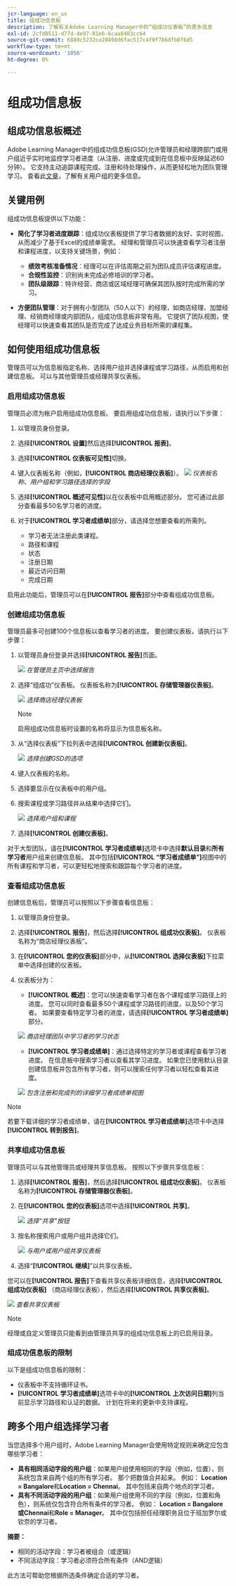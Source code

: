 ```yaml
---
jcr-language: en_us
title: 组成功信息板
description: 了解有关Adobe Learning Manager中的“组成功仪表板”的更多信息
exl-id: 2cfd0511-d77d-4e97-81e6-6caa8483cc64
source-git-commit: 6880c5232ca20498d6fac517c4f0f786dfb8f6d5
workflow-type: tm+mt
source-wordcount: '1056'
ht-degree: 0%

---
```


# 组成功信息板

## 组成功信息板概述

Adobe Learning Manager中的组成功信息板(GSD)允许管理员和经理跨部门或用户组近乎实时地监控学习者进度（从注册、进度或完成到在信息板中反映延迟60分钟）。 它支持主动追踪课程完成、注册和待处理操作，从而更轻松地为团队管理学习。 查看此[文章](/help/migrated/administrators/feature-summary/add-users-user-groups.md)，了解有关用户组的更多信息。

## 关键用例

组成功信息板提供以下功能：

* **简化了学习者进度跟踪**：组成功仪表板提供了学习者数据的友好、实时视图，从而减少了基于Excel的成绩单需求。 经理和管理员可以快速查看学习者注册和课程进度，以支持关键场景，例如：

   * **绩效考核准备情况**：经理可以在评估周期之前为团队成员评估课程进度。
   * **合规性监控**：识别尚未完成必修培训的学习者。
   * **团队级跟踪**：特许经营、商店或区域经理可确保其团队按时完成所需的学习。

* **方便团队管理**：对于拥有小型团队（50人以下）的经理，如商店经理、加盟经理、经销商经理或内部团队，组成功信息板非常有用。 它提供了团队视图，使经理可以快速查看其团队是否完成了达成业务目标所需的课程集。

## 如何使用组成功信息板

管理员可以为信息板指定名称、选择用户组并选择课程或学习路径，从而启用和创建信息板。 可以与其他管理员或经理共享仪表板。

### 启用组成功信息板

管理员必须为帐户启用组成功信息板。 要启用组成功信息板，请执行以下步骤：

1. 以管理员身份登录。
2. 选择&#x200B;**[!UICONTROL 设置]**&#x200B;然后选择&#x200B;**[!UICONTROL 报表]**。
3. 选择&#x200B;**[!UICONTROL 仪表板可见性]**&#x200B;切换。
4. 键入仪表板名称（例如，**[!UICONTROL 商店经理仪表板]**）。
   ![](assets/enable-gsd.png)
   _仪表板名称、用户组和学习路径选择的字段_
5. 选择&#x200B;**[!UICONTROL 概述可见性]**&#x200B;以在仪表板中启用概述部分。 您可通过此部分查看最多50名学习者的进度。
6. 对于&#x200B;**[!UICONTROL 学习者成绩单]**&#x200B;部分，请选择您想要查看的所需列。

   * 学习者无法注册此类课程。
   * 路径和课程
   * 状态
   * 注册日期
   * 最近访问日期
   * 完成日期

启用此功能后，管理员可以在&#x200B;**[!UICONTROL 报告]**&#x200B;部分中查看组成功信息板。

### 创建组成功信息板

管理员最多可创建100个信息板以查看学习者的进度。 要创建仪表板，请执行以下步骤：

1. 以管理员身份登录并选择&#x200B;**[!UICONTROL 报告]**&#x200B;页面。

   ![](assets/go-to-reports.png)
   _在管理员主页中选择报告_

2. 选择“组成功”仪表板。 仪表板名称为&#x200B;**[!UICONTROL 存储管理器仪表板]**。

   ![](assets/team-gsd-dashboard.png)
   _选择商店经理仪表板_

   >[!NOTE]
   >
   >启用组成功信息板时设置的名称将显示为信息板名称。

3. 从“选择仪表板”下拉列表中选择&#x200B;**[!UICONTROL 创建新仪表板]**。

   ![](assets/create-gsd-1.png)
   _选择创建GSD的选项_

4. 键入仪表板的名称。
5. 选择要显示在仪表板中的用户组。
6. 搜索课程或学习路径并从结果中选择它们。

   ![](assets/create-gsd.png)
   _选择用户组和课程_

7. 选择&#x200B;**[!UICONTROL 创建仪表板]**。

对于大型团队，请在&#x200B;**[!UICONTROL 学习者成绩单]**&#x200B;选项卡中选择&#x200B;**默认目录**&#x200B;和&#x200B;**所有学习者**&#x200B;用户组来创建信息板。 其中包括&#x200B;**[!UICONTROL “学习者成绩单”]**&#x200B;视图中的所有课程和学习者，可以更轻松地搜索和跟踪每个学习者的进度。

### 查看组成功信息板

创建信息板后，管理员可以按照以下步骤查看信息板：

1. 以管理员身份登录。
2. 选择&#x200B;**[!UICONTROL 报告]**，然后选择&#x200B;**[!UICONTROL 组成功仪表板]**。
仪表板名称为“商店经理仪表板”。
3. 在&#x200B;**[!UICONTROL 您的仪表板]**&#x200B;部分中，从&#x200B;**[!UICONTROL 选择仪表板]**&#x200B;下拉菜单中选择创建的仪表板。
4. 仪表板分为：
   * **[!UICONTROL 概述]**：您可以快速查看学习者在各个课程或学习路径上的进度。 您可以同时查看最多50个课程或学习路径的进度，以及50个学习者。 如果要查看特定学习者的进度，请选择&#x200B;**[!UICONTROL 学习者成绩单]**&#x200B;部分。

   ![](assets/overview.png)
   _商店经理团队中学习者的学习状态_

   * **[!UICONTROL 学习者成绩单]**：通过选择特定的学习者或课程查看学习者进度。 在信息板中搜索学习者以查看其学习进度。 如果您已使用默认目录创建信息板并包含所有学习者，则可以搜索任何学习者以轻松查看其进度。

   ![](assets/learner-transcript.png)
   _包含注册和完成列的详细学习者成绩单视图_

>[!NOTE]
>
>若要下载详细的学习者成绩单，请在&#x200B;**[!UICONTROL 学习者成绩单]**&#x200B;选项卡中选择&#x200B;**[!UICONTROL 转到报告]**。

### 共享组成功信息板

管理员可以与其他管理员或经理共享信息板。 按照以下步骤共享信息板：

1. 选择&#x200B;**[!UICONTROL 报告]**，然后选择&#x200B;**[!UICONTROL 组成功仪表板]**。 仪表板名称为&#x200B;**[!UICONTROL 存储管理器仪表板]**。
2. 在&#x200B;**[!UICONTROL 您的仪表板]**&#x200B;选项中选择&#x200B;**[!UICONTROL 共享]**。

   ![](assets/share-dashboard.png)
   _选择“共享”按钮_

3. 按名称搜索用户或用户组并选择它们。

   ![](assets/share-gsd.png)
   _与用户或用户组共享仪表板_

4. 选择“**[!UICONTROL 继续]**”以共享仪表板。

您可以在&#x200B;**[!UICONTROL 报告]**&#x200B;下查看共享仪表板详细信息，选择&#x200B;**[!UICONTROL 组成功仪表板]** （商店经理仪表板），然后选择&#x200B;**[!UICONTROL 共享仪表板]**。

![](assets/shared-dashboard.png)
_查看共享仪表板_

>[!NOTE]
>
>经理或自定义管理员只能看到由管理员共享的组成功信息板上的已启用目录。

### 组成功信息板的限制

以下是组成功信息板的限制：

* 仪表板中不支持循环证书。
* **[!UICONTROL 学习者成绩单]**&#x200B;选项卡中的&#x200B;**[!UICONTROL 上次访问日期]**&#x200B;列当前显示学习路径和认证的数据。 计划在将来的更新中支持课程。

## 跨多个用户组选择学习者

当您选择多个用户组时，Adobe Learning Manager会使用特定规则来确定应包含哪些学习者：

* **具有相同活动字段的用户组**：如果用户组使用相同的字段（例如，位置），则系统包含来自两个组的所有学习者。 那个把数值合并起来。 例如： **Location = Bangalore**&#x200B;和&#x200B;**Location = Chennai**。 其中包括来自两个地点的学习者。
* **具有不同活动字段的用户组**：如果用户组使用不同的字段（例如，位置和角色），则系统仅包含符合所有条件的学习者。 例如： **Location = Bangalore或Chennai**&#x200B;和&#x200B;**Role = Manager**。 其中仅包括担任经理职务且位于班加罗尔或钦奈的学习者。

**摘要：**

* 相同的活动字段：学习者被组合（或逻辑）
* 不同活动字段：学习者必须符合所有条件（AND逻辑）

此方法可帮助您根据所选条件确定合适的学习者。
